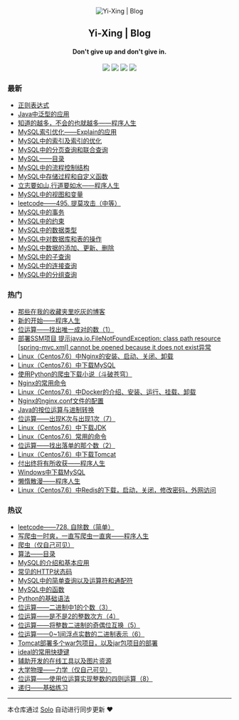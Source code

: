 <p align="center"><img alt="Yi-Xing | Blog" src="https://img.hacpai.com/file/2019/09/代码-facb515c.png"></p><h2 align="center">
Yi-Xing | Blog
</h2>

<h4 align="center">Don't give up and don't give in.</h4>
<p align="center"><a title="Yi-Xing | Blog" target="_blank" href="https://github.com/Yi-Xing/solo-blog"><img src="https://img.shields.io/github/last-commit/Yi-Xing/solo-blog.svg?style=flat-square&color=FF9900"></a>
<a title="GitHub repo size in bytes" target="_blank" href="https://github.com/Yi-Xing/solo-blog"><img src="https://img.shields.io/github/repo-size/Yi-Xing/solo-blog.svg?style=flat-square"></a>
<a title="Solo Version" target="_blank" href="https://github.com/b3log/solo/releases"><img src="https://img.shields.io/badge/solo-3.6.6-f1e05a.svg?style=flat-square&color=blueviolet"></a>
<a title="Hits" target="_blank" href="https://github.com/b3log/hits"><img src="https://hits.b3log.org/Yi-Xing/solo-blog.svg"></a></p>

### 最新

* [正则表达式](http://zyxwmj.top/articles/2019/10/24/1571886568190.html)
* [Java中泛型的应用](http://zyxwmj.top/articles/2019/10/24/1571882926981.html)
* [知道的越多，不会的也就越多——程序人生](http://zyxwmj.top/articles/2019/10/20/1571562421540.html)
* [MySQL索引优化——Explain的应用](http://zyxwmj.top/articles/2019/10/16/1571211764479.html)
* [MySQL中的索引及索引的优化](http://zyxwmj.top/articles/2019/10/16/1571194625812.html)
* [MySQL中的分页查询和联合查询](http://zyxwmj.top/articles/2019/10/15/1571130817223.html)
* [MySQL——目录](http://zyxwmj.top/articles/2019/10/15/1571130713804.html)
* [MySQL中的流程控制结构](http://zyxwmj.top/articles/2019/10/14/1571022318180.html)
* [MySQL中存储过程和自定义函数](http://zyxwmj.top/articles/2019/10/14/1571010958142.html)
* [立志要如山,行道要如水——程序人生](http://zyxwmj.top/articles/2019/10/13/1570937330509.html)
* [MySQL中的视图和变量](http://zyxwmj.top/articles/2019/10/13/1570933069509.html)
* [leetcode——495. 提莫攻击（中等）](http://zyxwmj.top/articles/2019/10/12/1570870630738.html)
* [MySQL中的事务](http://zyxwmj.top/articles/2019/10/12/1570844512437.html)
* [MySQL中的约束](http://zyxwmj.top/articles/2019/10/11/1570765410925.html)
* [MySQL中的数据类型](http://zyxwmj.top/articles/2019/10/11/1570760300318.html)
* [MySQL中对数据库和表的操作](http://zyxwmj.top/articles/2019/10/10/1570717486901.html)
* [MySQL中数据的添加、更新、删除](http://zyxwmj.top/articles/2019/10/09/1570632274905.html)
* [MySQL中的子查询](http://zyxwmj.top/articles/2019/10/09/1570623943771.html)
* [MySQL中的连接查询](http://zyxwmj.top/articles/2019/10/09/1570615626823.html)
* [MySQL中的分组查询](http://zyxwmj.top/articles/2019/10/08/1570521176176.html)

### 热门

* [那些在我的收藏夹里吃灰的博客](http://zyxwmj.top/articles/2019/09/15/1568555315438.html)
* [新的开始——程序人生](http://zyxwmj.top/articles/2019/09/15/1568519398125.html)
* [位运算——找出唯一成对的数（1）](http://zyxwmj.top/articles/2019/09/20/1568948854942.html)
* [部署SSM项目 提示java.io.FileNotFoundException: class path resource [spring-mvc.xml] cannot be opened because it does not exist异常](http://zyxwmj.top/articles/2019/09/13/1568344311025.html)
* [Linux（Centos7.6）中Nginx的安装、启动、关闭、卸载](http://zyxwmj.top/articles/2019/09/14/1568467945137.html)
* [Linux（Centos7.6）中下载MySQL](http://zyxwmj.top/articles/2019/09/20/1568940718608.html)
* [使用Python的爬虫下载小说（斗破苍穹）](http://zyxwmj.top/articles/2019/10/05/1570247153965.html)
* [Nginx的常用命令](http://zyxwmj.top/articles/2019/09/15/1568511483324.html)
* [Linux（Centos7.6）中Docker的介绍、安装、运行、挂载、卸载](http://zyxwmj.top/articles/2019/09/15/1568540312622.html)
* [Nginx的nginx.conf文件的配置](http://zyxwmj.top/articles/2019/09/14/1568470865684.html)
* [Java的按位运算与进制转换](http://zyxwmj.top/articles/2019/09/19/1568903092320.html)
* [位运算——出现K次与出现1次（7）](http://zyxwmj.top/articles/2019/09/20/1568949925274.html)
* [Linux（Centos7.6）中下载JDK](http://zyxwmj.top/articles/2019/09/19/1568884524004.html)
* [Linux（Centos7.6）常用的命令](http://zyxwmj.top/articles/2019/09/16/1568642673331.html)
* [位运算——找出落单的那个数（2）](http://zyxwmj.top/articles/2019/09/20/1568949052989.html)
* [Linux（Centos7.6）中下载Tomcat](http://zyxwmj.top/articles/2019/09/19/1568886350347.html)
* [付出终将有所收获——程序人生](http://zyxwmj.top/articles/2019/09/22/1569115969401.html)
* [Windows中下载MySQL](http://zyxwmj.top/articles/2019/09/16/1568616480019.html)
* [懒惰散漫——程序人生](http://zyxwmj.top/articles/2019/09/29/1569766340571.html)
* [Linux（Centos7.6）中Redis的下载，启动，关闭，修改密码，外网访问](http://zyxwmj.top/articles/2019/09/18/1568791278084.html)

### 热议

* [leetcode——728. 自除数（简单）](http://zyxwmj.top/articles/2019/10/05/1570261044920.html)
* [写爬虫一时爽，一直写爬虫一直爽——程序人生](http://zyxwmj.top/articles/2019/10/06/1570329733745.html)
* [爬虫（仅自己可见）](http://zyxwmj.top/articles/2019/10/06/1570331508141.html)
* [算法——目录](http://zyxwmj.top/articles/2019/10/07/1570409752516.html)
* [MySQL的介绍和基本应用](http://zyxwmj.top/articles/2019/10/07/1570418776092.html)
* [常见的HTTP状态码](http://zyxwmj.top/articles/2019/10/07/1570419554251.html)
* [MySQL中的简单查询以及运算符和通配符](http://zyxwmj.top/articles/2019/10/07/1570442512413.html)
* [MySQL中的函数](http://zyxwmj.top/articles/2019/10/07/1570459294550.html)
* [Python的基础语法](http://zyxwmj.top/articles/2019/10/02/1570025762214.html)
* [位运算——二进制中1的个数（3）](http://zyxwmj.top/articles/2019/09/20/1568949370506.html)
* [位运算——是不是2的整数次方（4）](http://zyxwmj.top/articles/2019/09/20/1568949466493.html)
* [位运算——将整数二进制的奇偶位互换（5）](http://zyxwmj.top/articles/2019/09/20/1568949600235.html)
* [位运算——0~1间浮点实数的二进制表示（6）](http://zyxwmj.top/articles/2019/09/20/1568949831331.html)
* [Tomcat部署多个war包项目，以及jar包项目的部署](http://zyxwmj.top/articles/2019/09/20/1568968418136.html)
* [ideal的常用快捷键](http://zyxwmj.top/articles/2019/09/26/1569490508934.html)
* [辅助开发的在线工具以及图片资源](http://zyxwmj.top/articles/2019/09/26/1569491501344.html)
* [大学物理——力学（仅自己可见）](http://zyxwmj.top/articles/2019/09/26/1569507331521.html)
* [位运算——使用位运算实现整数的四则运算（8）](http://zyxwmj.top/articles/2019/09/28/1569642665346.html)
* [递归——基础练习](http://zyxwmj.top/articles/2019/10/02/1569986475294.html)

---

本仓库通过 [Solo](https://github.com/b3log/solo) 自动进行同步更新 ❤️ 